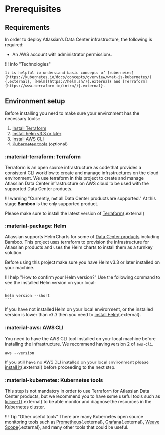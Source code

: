 # Prerequisites

## Requirements

In order to deploy Atlassian’s Data Center infrastructure, the following is required:

* An AWS account with administrator permissions. 

!!! info "Technologies"

    It is helpful to understand basic concepts of [Kubernetes](https://kubernetes.io/docs/concepts/overview/what-is-kubernetes/){.external}, [Helm](https://helm.sh/){.external} and [Terraform](https://www.terraform.io/intro/){.external}.


## Environment setup 

Before installing you need to make sure your environment has the necessary tools::

1. [Install Terraform](#terraform) 
2. [Install helm v3.3 or later](#helm)
3. [Install AWS CLI](#aws-cli)
4. [Kubernetes tools](#kubernetes-tools) (optional)


### :material-terraform: Terraform
Terraform is an open source infrastructure as code that provides a consistent CLI workflow to create and manage 
infrastructures on the cloud environment. We use terraform in this project to create and manage Atlassian Data Center 
infrastructure on AWS cloud to be used with the supported Data Center products. 

!!! warning "Currently, not all Data Center products are supported." 
    At this stage **Bamboo** is the only supported product.  

Please make sure to install the latest version of [Terraform](https://learn.hashicorp.com/tutorials/terraform/install-cli){.external} 

### :material-package: Helm 
Atlassian supports Helm Charts for some of [Data Center products](https://atlassian.github.io/data-center-helm-charts/) 
including Bamboo. This project uses terraform to provision the infrastructure for Atlassian products and uses the 
Helm charts to install them as a turnkey solution. 

Before using this project make sure you have Helm v3.3 or later installed on your machine. 

!!! help "How to confirm your Helm version?"
    Use the following command to see the installed Helm version on your local:
    
    ```
    helm version --short
    ```

If you have not installed Helm on your local environment, or the installed version is lower than `v3.3` then you 
need to [install Helm](https://helm.sh/docs/intro/install/){.external}.

### :material-aws: AWS CLI
You need to have the AWS CLI tool installed on your local machine before installing the infrastructure. We recommend 
having version 2 of `aws-cli`. 

```
aws --version
```

If you still have no AWS CLI installed on your local environment please
 [install it](https://docs.aws.amazon.com/cli/latest/userguide/getting-started-install.html){.external} before 
 proceeding to the next step.  


### :material-kubernetes: Kubernetes tools
This step is not mandatory in order to use Terraform for Atlassian Data Center products, but we recommend you to have
some useful tools such as [`kubectl`](https://kubernetes.io/docs/tasks/tools/install-kubectl-macos/){.external} to be able monitor 
and diagnose the resources in the Kubernetes cluster. 

!!! Tip "Other useful tools"
    There are many Kubernetes open source monitoring tools such as 
    [Prometheus](https://github.com/prometheus/prometheus){.external}, 
    [Grafana](https://github.com/grafana/grafana){.external}, 
    [Weave Scope](https://github.com/weaveworks/scope){.external}, and many  other tools that could be useful.  
    

 